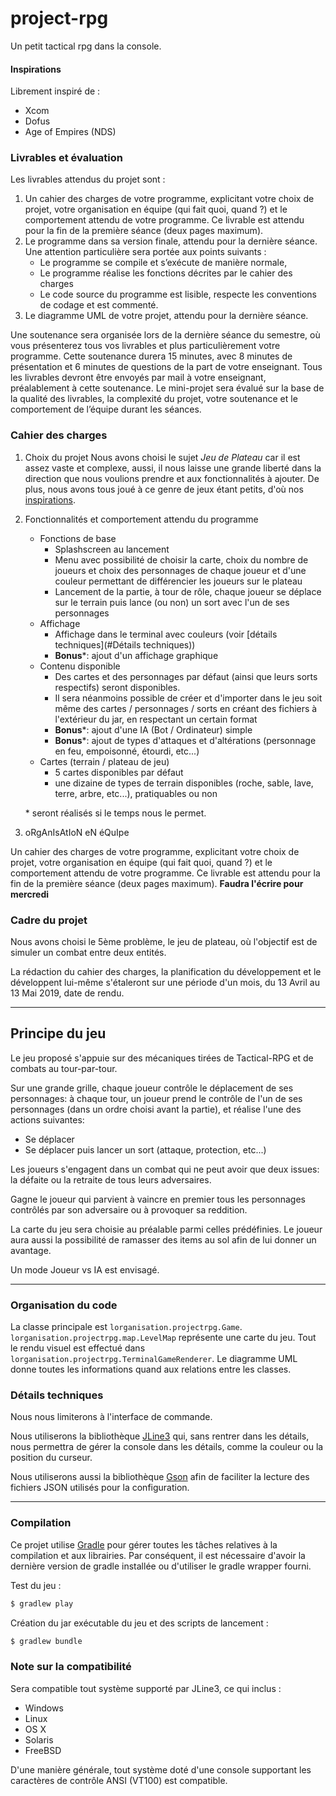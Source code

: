# project-rpg
Un petit tactical rpg dans la console.

#### Inspirations
Librement inspiré de :
- Xcom
- Dofus
- Age of Empires (NDS)

### Livrables et évaluation
Les livrables attendus du projet sont :
1. Un cahier des charges de votre programme, explicitant votre choix de projet, votre organisation en équipe (qui fait quoi, quand ?) et le comportement attendu de votre programme. Ce livrable est attendu pour la fin de la première séance (deux pages maximum).
2. Le programme dans sa version finale, attendu pour la dernière séance. Une attention particulière sera portée aux points suivants :
   - Le programme se compile et s’exécute de manière normale,
   - Le programme réalise les fonctions décrites par le cahier des charges
   - Le code source du programme est lisible, respecte les conventions de codage et est commenté.
3. Le diagramme UML de votre projet, attendu pour la dernière séance.

Une soutenance sera organisée lors de la dernière séance du semestre, où vous présenterez tous vos livrables et plus particulièrement votre programme. Cette soutenance durera 15 minutes, avec 8 minutes de présentation et 6 minutes de questions de la part de votre enseignant. Tous les livrables devront être envoyés par mail à votre enseignant, préalablement à cette soutenance. Le mini-projet sera évalué sur la base de la qualité des livrables, la complexité du projet, votre soutenance et le comportement de l’équipe durant les séances.

### Cahier des charges

1. Choix du projet
   Nous avons choisi le sujet *Jeu de Plateau* car il est assez vaste et complexe, aussi, il nous laisse une grande liberté dans la direction que nous voulions prendre et aux fonctionnalités à ajouter. De plus, nous avons tous joué à ce genre de jeux étant petits, d'où nos [inspirations](#inspirations).  
2. Fonctionnalités et comportement attendu du programme
   - Fonctions de base
      - Splashscreen au lancement
      - Menu avec possibilité de choisir la carte, choix du nombre de joueurs et choix des personnages de chaque joueur et d'une couleur permettant de différencier les joueurs sur le plateau
      - Lancement de la partie, à tour de rôle, chaque joueur se déplace sur le terrain puis lance (ou non) un sort avec l'un de ses personnages
   - Affichage
      - Affichage dans le terminal avec couleurs (voir [détails techniques](#Détails techniques))
      - **Bonus***: ajout d'un affichage graphique
   - Contenu disponible
      - Des cartes et des personnages par défaut (ainsi que leurs sorts respectifs) seront disponibles. 
      - Il sera néanmoins possible de créer et d'importer dans le jeu soit même des cartes / personnages / sorts en créant des fichiers à l'extérieur du jar, en respectant un certain format
      - **Bonus***: ajout d'une IA (Bot / Ordinateur) simple
      - **Bonus***: ajout de types d'attaques et d'altérations (personnage en feu, empoisonné, étourdi, etc...) 
   - Cartes (terrain / plateau de jeu)
      - 5 cartes disponibles par défaut
      - une dizaine de types de terrain disponibles (roche, sable, lave, terre, arbre, etc...), pratiquables ou non  
       
   \* seront réalisés si le temps nous le permet.
3. oRgAnIsAtIoN eN éQuIpe


Un cahier des charges de votre programme, explicitant votre choix de projet, votre organisation en équipe (qui fait quoi, quand ?) et le comportement attendu de votre programme. Ce livrable est attendu pour la fin de la première séance (deux pages maximum). **Faudra l'écrire pour mercredi**

### Cadre du projet
Nous avons choisi le 5ème problème, le jeu de plateau, où l'objectif 
est de simuler un combat entre deux entités.

La rédaction du cahier des charges, la planification du développement 
et le développent lui-même s'étaleront sur une période d'un mois, 
du 13 Avril au 13 Mai 2019, date de rendu.

---

## Principe du jeu
Le jeu proposé s'appuie sur des mécaniques tirées de Tactical-RPG et 
de combats au tour-par-tour.

Sur une grande grille, chaque joueur contrôle le déplacement de ses 
personnages: à chaque tour, un joueur prend le contrôle de l'un de ses 
personnages (dans un ordre choisi avant la partie), 
et réalise l'une des actions suivantes:

- Se déplacer
- Se déplacer puis lancer un sort (attaque, protection, etc...)

Les joueurs s'engagent dans un combat qui ne peut avoir que deux issues: la défaite ou la 
retraite de tous leurs adversaires.

Gagne le joueur qui parvient à vaincre en premier tous les 
personnages contrôlés par son adversaire ou à provoquer sa reddition.

La carte du jeu sera choisie au préalable parmi celles prédéfinies.
Le joueur aura aussi la possibilité de ramasser des items au sol afin
de lui donner un avantage.

Un mode Joueur vs IA est envisagé.

---

### Organisation du code
La classe principale est `lorganisation.projectrpg.Game`. 
`lorganisation.projectrpg.map.LevelMap` représente une carte du jeu.
Tout le rendu visuel est effectué dans `lorganisation.projectrpg.TerminalGameRenderer`.
Le diagramme UML donne toutes les informations quand aux relations 
entre les classes.

### Détails techniques
Nous nous limiterons à l'interface de commande.

Nous utiliserons la bibliothèque [JLine3](https://github.com/jline/jline3)
qui, sans rentrer dans les détails, nous permettra de gérer la console
dans les détails, comme la couleur ou la position du curseur.

Nous utiliserons aussi la bibliothèque [Gson](https://github.com/google/gson)
afin de faciliter la lecture des fichiers JSON utilisés pour la
configuration.

---

### Compilation
Ce projet utilise [Gradle](https://gradle.org/ "Site web de Gradle") 
pour gérer toutes les tâches relatives à la compilation et aux librairies. 
Par conséquent, il est nécessaire d'avoir la dernière version de gradle 
installée ou d'utiliser le gradle wrapper fourni.

Test du jeu :
```bash
$ gradlew play
```

Création du jar exécutable du jeu et des scripts de lancement :
```bash
$ gradlew bundle
```

### Note sur la compatibilité
Sera compatible tout système supporté par JLine3, ce qui inclus :
 - Windows
 - Linux
 - OS X
 - Solaris
 - FreeBSD

D'une manière générale, tout système doté d'une console supportant les 
caractères de contrôle ANSI (VT100) est compatible.
